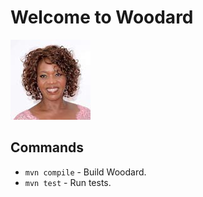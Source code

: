 # Welcome to Woodard

![woodard headshot](images/woodard.jpeg)

## Commands

* `mvn compile` - Build Woodard.
* `mvn test` - Run tests.

